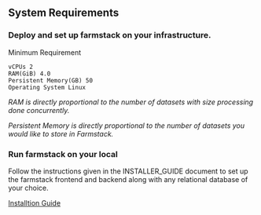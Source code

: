 
## System Requirements

### Deploy and set up farmstack on your infrastructure.

Minimum Requirement

```
vCPUs 2
RAM(GiB) 4.0
Persistent Memory(GB) 50
Operating System Linux
```

*RAM is directly proportional to the number of datasets with size processing done concurrently.*

*Persistent Memory is directly proportional to the number of datasets you would like to store in Farmstack.*

### Run farmstack on your local

Follow the instructions given in the INSTALLER_GUIDE document to set up the farmstack frontend and backend along with any relational database of your choice.

[Installtion Guide](https://github.com/digitalgreenorg/farmstack-backend/tree/main/docs/INSTALLATION_GUIDE.md)





